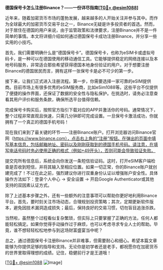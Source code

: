 **德国保号卡怎么注册Binance？——一份详尽指南[[TG💪+ @esim1088](https://t.me/s/esim1088)]**

近年来，随着加密货币市场的蓬勃发展，越来越多的人开始关注并参与其中。而作为全球最大的加密货币交易平台之一，Binance无疑是许多投资者的首选。然而，对于居住在德国的用户来说，由于监管政策和法律要求，注册Binance并不是一件简单的事情。本文将详细介绍如何通过德国保号卡成功注册Binance，并分享一些实用的小技巧。

首先，我们需要明确什么是“德国保号卡”。德国保号卡，也称为eSIM卡或虚拟号码卡，是一种可以在德国使用的移动通信工具。它能够提供稳定的网络连接以及本地号码服务，非常适合那些希望获得德国本地身份验证的用户。对于想要注册Binance的德国居民而言，拥有这样一张保号卡是必不可少的第一步。

接下来，让我们正式进入注册流程。第一步，你需要选择一家可靠的eSIM提供商。目前市场上有很多优秀的eSIM服务商，比如eSim1088等。这些平台不仅提供了便捷的操作界面，还保证了数据的安全性与隐私保护。在挑选时，请务必注意查看其用户评价和服务条款，确保所选平台值得信赖。

完成保号卡购买后，按照官方指引下载对应的APP并激活你的号码。通常情况下，整个过程非常直观且快速，只需几分钟即可完成设置。一旦保号卡激活成功，你就拥有了一个真正的德国手机号码！

现在我们来到了最关键的环节——注册Binance账户。打开浏览器访问Binance官网（https://www.binance.com），点击右上角的“注册”按钮。在弹出的页面中填写基本信息，包括邮箱地址、密码以及刚刚获取到的德国手机号码。请注意，在填写电话号码时务必使用正确的格式（例如+49开头），否则可能会导致验证失败。

提交完所有信息后，系统会向你发送一条短信验证码。这时，打开eSIM客户端检查是否收到短信，并将其输入至相应位置。如果一切正常，你的Binance账户就创建完成了！不过在此之前，强烈建议你进行双重身份认证以增强账户安全性。具体操作方法如下：登录个人中心 -> 安全设置 -> 开启Google Authenticator或其他支持的双因素认证方式。

除了上述基本步骤之外，还有一些额外的注意事项可以帮助你更好地利用Binance平台。首先，要时刻关注市场动态，合理规划投资策略；其次，定期更新软件版本，避免因技术漏洞造成损失；最后，保持良好的交易习惯，切勿盲目追涨杀跌。

当然啦，虽然整个过程看似复杂繁琐，但实际上只要掌握了正确的方法，任何人都能轻松搞定。如果你觉得手动操作过于麻烦，也可以考虑寻求专业人士的帮助。毕竟，谁不想轻轻松松地参与到这场财富盛宴当中呢？

总之，通过德国保号卡注册Binance并非难事，但需要耐心和细心。希望本篇文章能够为你提供足够的指导和支持。无论你是初学者还是老手，都祝愿你在加密货币的世界里取得理想的成绩。记住，稳健前行才是王道哦！

[[TG💪+ @esim1088](https://t.me/s/esim1088) ![Image](https://i.postimg.cc/4NQfJmqS/Snipaste-2025-05-13-00-14-12.png)]